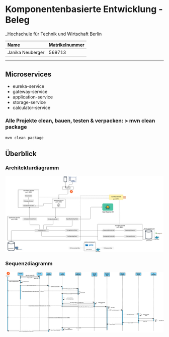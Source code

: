 
# Komponentenbasierte Entwicklung - Beleg



_Hochschule für Technik und Wirtschaft Berlin


| Name             | Matrikelnummer |
|:-----------------|----------------|
| Janika Neuberger | 569713         |

---


## Microservices

* eureka-service
* gateway-service
* application-service
* storage-service
* calculator-service


### Alle Projekte clean, bauen, testen & verpacken: > mvn clean package

```sh
mvn clean package
```


## Überblick
### Architekturdiagramm

<img src="https://github.com/1rneh/kbe-microservices/blob/main/Architekturdiagramm.jpg" alt="Architekturdiagramm" title="Architekturdiagramm"/>

### Sequenzdiagramm

<img src="https://github.com/1rneh/kbe-microservices/blob/main/Sequenzdiagramm.jpg" alt="Sequenzdiagramm" title="Sequenzdiagramm"/>

